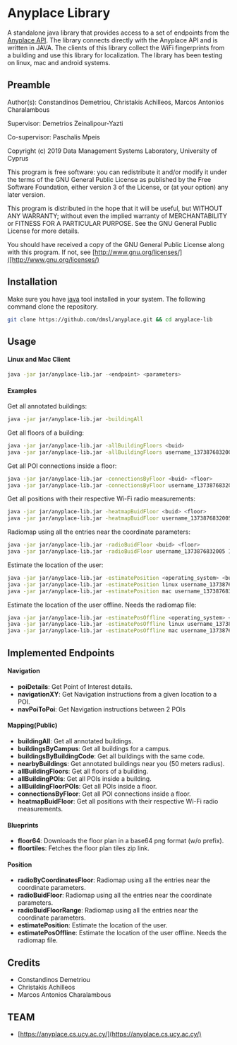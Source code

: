 Anyplace Library
================

A standalone java library that provides access to a set of endpoints from the [Anyplace API](https://ap.cs.ucy.ac.cy/developers/). The library connects directly with the Anyplace API and is written in JAVA. The clients of this library collect the WiFi fingerprints from a building and use this library for localization. The library has been testing on linux, mac and android systems.


Preamble
---

Author(s): Constandinos Demetriou, Christakis Achilleos, Marcos Antonios Charalambous

Supervisor: Demetrios Zeinalipour-Yazti

Co-supervisor: Paschalis Mpeis

Copyright (c) 2019 Data Management Systems Laboratory, University of Cyprus

This program is free software: you can redistribute it and/or modify it under the terms of the GNU General Public
License as published by the Free Software Foundation, either version 3 of the License, or (at your option) any later
version.

This program is distributed in the hope that it will be useful, but WITHOUT ANY WARRANTY; without even the implied
warranty of MERCHANTABILITY or FITNESS FOR A PARTICULAR PURPOSE. See the GNU General Public License for more details.

You should have received a copy of the GNU General Public License along with this program.
If not, see [http://www.gnu.org/licenses/]([http://www.gnu.org/licenses/)

Installation
----
Make sure you have [java](https://www.java.com/en/download/) tool installed in your system. 
The following command clone the repository.
```bash
git clone https://github.com/dmsl/anyplace.git && cd anyplace-lib
```

Usage
---
#### Linux and Mac Client
```bash
java -jar jar/anyplace-lib.jar -<endpoint> <parameters>
```

#### Examples
Get all annotated buildings:
```bash
java -jar jar/anyplace-lib.jar -buildingAll
```

Get all floors of a building:
```bash
java -jar jar/anyplace-lib.jar -allBuildingFloors <buid>
java -jar jar/anyplace-lib.jar -allBuildingFloors username_1373876832005
```

Get all POI connections inside a floor:
```bash
java -jar jar/anyplace-lib.jar -connectionsByFloor <buid> <floor>
java -jar jar/anyplace-lib.jar -connectionsByFloor username_1373876832005 1
```

Get all positions with their respective Wi-Fi radio measurements:
```bash
java -jar jar/anyplace-lib.jar -heatmapBuidFloor <buid> <floor>
java -jar jar/anyplace-lib.jar -heatmapBuidFloor username_1373876832005 1
```

Radiomap using all the entries near the coordinate parameters:
```bash
java -jar jar/anyplace-lib.jar -radioBuidFloor <buid> <floor>
java -jar jar/anyplace-lib.jar -radioBuidFloor username_1373876832005 1
```

Estimate the location of the user:
```bash
java -jar jar/anyplace-lib.jar -estimatePosition <operating_system> <buid> <floor> <algorithm>
java -jar jar/anyplace-lib.jar -estimatePosition linux username_1373876832005 1 1
java -jar jar/anyplace-lib.jar -estimatePosition mac username_1373876832005 1 1
```

Estimate the location of the user offline. Needs the radiomap file:
```bash
java -jar jar/anyplace-lib.jar -estimatePosOffline <operating_system> <buid> <floor> <algorithm>
java -jar jar/anyplace-lib.jar -estimatePosOffline linux username_1373876832005 1 1
java -jar jar/anyplace-lib.jar -estimatePosOffline mac username_1373876832005 1 1
```

Implemented Endpoints
---
#### Navigation
* __poiDetails__: Get Point of Interest details.
* __navigationXY__: Get Navigation instructions from a given location to a POI.
* __navPoiToPoi__: Get Navigation instructions between 2 POIs

#### Mapping(Public)
* __buildingAll__: Get all annotated buildings.
* __buildingsByCampus__: Get all buildings for a campus.
* __buildingsByBuildingCode__: Get all buildings with the same code.
* __nearbyBuildings__: Get annotated buildings near you (50 meters radius).
* __allBuildingFloors__: Get all floors of a building.
* __allBuildingPOIs__: Get all POIs inside a building.
* __allBuildingFloorPOIs__: Get all POIs inside a floor.
* __connectionsByFloor__: Get all POI connections inside a floor.
* __heatmapBuidFloor__: Get all positions with their respective Wi-Fi radio measurements.

#### Blueprints
* __floor64__: Downloads the floor plan in a base64 png format (w/o prefix).
* __floortiles__: Fetches the floor plan tiles zip link.

#### Position
* __radioByCoordinatesFloor__: Radiomap using all the entries near the coordinate parameters.
* __radioBuidFloor__: Radiomap using all the entries near the coordinate parameters.
* __radioBuidFloorRange__: Radiomap using all the entries near the coordinate parameters.
* __estimatePosition__: Estimate the location of the user.
* __estimatePosOffline__: Estimate the location of the user offline. Needs the radiomap file.

Credits
---
* Constandinos Demetriou
* Christakis Achilleos
* Marcos Antonios Charalambous

TEAM
---
* [https://anyplace.cs.ucy.ac.cy/](https://anyplace.cs.ucy.ac.cy/)